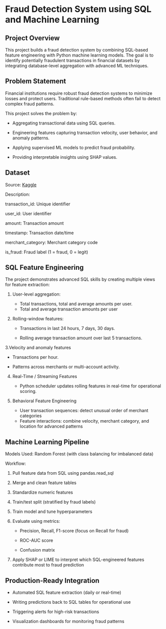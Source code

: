 # Fraud Detection System using SQL and Machine Learning

## Project Overview

This project builds a fraud detection system by combining SQL-based feature engineering with Python machine learning models. The goal is to identify potentially fraudulent transactions in financial datasets by integrating database-level aggregation with advanced ML techniques.

## Problem Statement

Financial institutions require robust fraud detection systems to minimize losses and protect users. Traditional rule-based methods often fail to detect complex fraud patterns.

This project solves the problem by:

* Aggregating transactional data using SQL queries.

* Engineering features capturing transaction velocity, user behavior, and anomaly patterns.

* Applying supervised ML models to predict fraud probability.

* Providing interpretable insights using SHAP values.
  
## Dataset

Source: [Kaggle](https://www.kaggle.com/datasets/mlg-ulb/creditcardfraud)

Description:

transaction_id: Unique identifier

user_id: User identifier

amount: Transaction amount

timestamp: Transaction date/time

merchant_category: Merchant category code

is_fraud: Fraud label (1 = fraud, 0 = legit)

## SQL Feature Engineering

The project demonstrates advanced SQL skills by creating multiple views for feature extraction:

1. User-level aggregation:
   * Total transactions, total and average amounts per user.
   * Total and average transaction amounts per user

2. Rolling-window features:
   * Transactions in last 24 hours, 7 days, 30 days.

   * Rolling average transaction amount over last 5 transactions.

3.Velocity and anomaly features

   * Transactions per hour.

   * Patterns across merchants or multi-account activity.

4. Real-Time / Streaming Features
   * Python scheduler updates rolling features in real-time for operational scoring.

5. Behavioral Feature Engineering
   * User transaction sequences: detect unusual order of merchant categories
   * Feature interactions: combine velocity, merchant category, and location for advanced patterns
  
## Machine Learning Pipeline

Models Used: Random Forest (with class balancing for imbalanced data)

Workflow:

1. Pull feature data from SQL using pandas.read_sql

2. Merge and clean feature tables

3. Standardize numeric features

4. Train/test split (stratified by fraud labels)

5. Train model and tune hyperparameters

6. Evaluate using metrics:

   * Precision, Recall, F1-score (focus on Recall for fraud)

   * ROC-AUC score

   * Confusion matrix

7. Apply SHAP or LIME to interpret which SQL-engineered features contribute most to fraud prediction

## Production-Ready Integration

* Automated SQL feature extraction (daily or real-time)

* Writing predictions back to SQL tables for operational use

* Triggering alerts for high-risk transactions

* Visualization dashboards for monitoring fraud patterns
